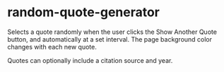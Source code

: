 # random-quote-generator

Selects a quote randomly when the user clicks the Show Another Quote button,
and automatically at a set interval. The page background color
changes with each new quote.

Quotes can optionally include a citation source and year.
